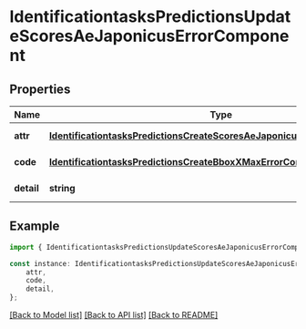 # IdentificationtasksPredictionsUpdateScoresAeJaponicusErrorComponent


## Properties

Name | Type | Description | Notes
------------ | ------------- | ------------- | -------------
**attr** | [**IdentificationtasksPredictionsCreateScoresAeJaponicusErrorComponentAttr**](IdentificationtasksPredictionsCreateScoresAeJaponicusErrorComponentAttr.md) |  | [default to undefined]
**code** | [**IdentificationtasksPredictionsCreateBboxXMaxErrorComponentCode**](IdentificationtasksPredictionsCreateBboxXMaxErrorComponentCode.md) |  | [default to undefined]
**detail** | **string** |  | [default to undefined]

## Example

```typescript
import { IdentificationtasksPredictionsUpdateScoresAeJaponicusErrorComponent } from 'mosquito-alert';

const instance: IdentificationtasksPredictionsUpdateScoresAeJaponicusErrorComponent = {
    attr,
    code,
    detail,
};
```

[[Back to Model list]](../README.md#documentation-for-models) [[Back to API list]](../README.md#documentation-for-api-endpoints) [[Back to README]](../README.md)

